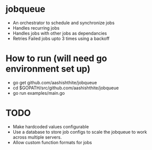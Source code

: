 # jobqueue

- An orchestrator to schedule and synchronize jobs
- Handles recurring jobs
- Handles jobs with other jobs as dependancies
- Retries Failed jobs upto 3 times using a backoff


# How to run (will need go environment set up)

- go get github.com/aashishthite/jobqueue
- cd $GOPATH/src/github.com/aashishthite/jobqueue
- go run examples/main.go

# TODO

- Make hardcoded values configurable
- Use a database to store job configs to scale the jobqueue to work across multiple servers.
- Allow custom function formats for jobs
